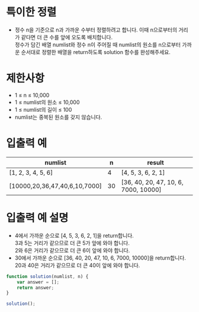 # 특이한 정렬
- 정수 n을 기준으로 n과 가까운 수부터 정렬하려고 합니다. 이때 n으로부터의 거리가 같다면 더 큰 수를 앞에 오도록 배치합니다.  
정수가 담긴 배열 numlist와 정수 n이 주어질 때 numlist의 원소를 n으로부터 가까운 순서대로 정렬한 배열을 return하도록 solution 함수를 완성해주세요.


# 제한사항
- 1 ≤ n ≤ 10,000
- 1 ≤ numlist의 원소 ≤ 10,000
- 1 ≤ numlist의 길이 ≤ 100
- numlist는 중복된 원소를 갖지 않습니다.



# 입출력 예
| numlist | n | result |
| ------- | - | ------ |
| [1, 2, 3, 4, 5, 6] | 4 | [4, 5, 3, 6, 2, 1] | 
| [10000,20,36,47,40,6,10,7000] | 30 | [36, 40, 20, 47, 10, 6, 7000, 10000] |



# 입출력 예 설명
- 4에서 가까운 순으로 [4, 5, 3, 6, 2, 1]을 return합니다.  
3과 5는 거리가 같으므로 더 큰 5가 앞에 와야 합니다.  
2와 6은 거리가 같으므로 더 큰 6이 앞에 와야 합니다.
- 30에서 가까운 순으로 [36, 40, 20, 47, 10, 6, 7000, 10000]을 return합니다.  
20과 40은 거리가 같으므로 더 큰 40이 앞에 와야 합니다.



```javascript
function solution(numlist, n) {
    var answer = [];
    return answer;
}

solution();
```




